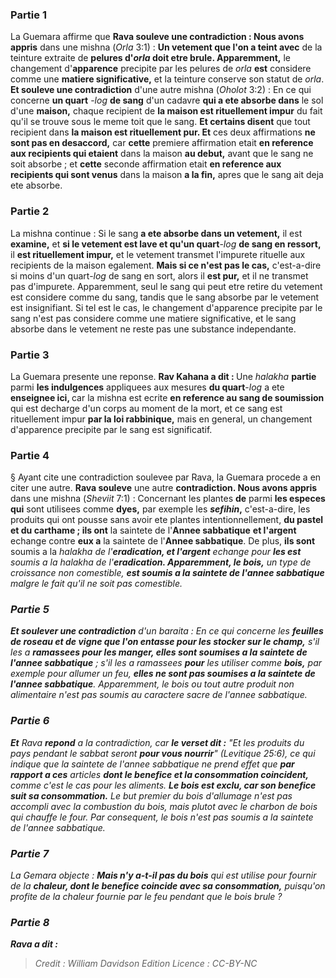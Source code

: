 
### Partie 1
La Guemara affirme que <b>Rava souleve une contradiction : Nous avons appris</b> dans une mishna (<i>Orla</i> 3:1) : <b>Un vetement que l'on a teint avec</b> de la teinture extraite de <b>pelures d'<i>orla</i> doit etre brule. Apparemment,</b> le changement d'<b>apparence</b> precipite par les pelures de <i>orla</i> <b>est</b> considere comme une <b>matiere significative,</b> et la teinture conserve son statut de <i>orla</i>. <b>Et souleve une contradiction</b> d'une autre mishna (<i>Oholot</i> 3:2) : En ce qui concerne <b>un quart</b> -<i>log</i> <b>de sang</b> d'un cadavre <b>qui a ete absorbe dans</b> le sol d'une <b>maison,</b> chaque recipient de <b>la maison est rituellement impur</b> du fait qu'il se trouve sous le meme toit que le sang. <b>Et certains disent</b> que tout recipient dans <b>la maison est rituellement pur. Et</b> ces deux affirmations <b>ne sont pas en desaccord,</b> car <b>cette</b> premiere affirmation etait <b>en reference aux recipients qui etaient</b> dans la maison <b>au debut,</b> avant que le sang ne soit absorbe ; et <b>cette</b> seconde affirmation etait <b>en reference aux recipients qui sont venus</b> dans la maison <b>a la fin,</b> apres que le sang ait deja ete absorbe.

### Partie 2
La mishna continue : Si le sang <b>a ete absorbe dans un vetement,</b> il est <b>examine,</b> et <b>si le vetement est lave et qu'un quart</b>-<i>log</i> <b>de sang en ressort,</b> il <b>est rituellement impur,</b> et le vetement transmet l'impurete rituelle aux recipients de la maison egalement. <b>Mais si ce n'est pas le cas,</b> c'est-a-dire si moins d'un quart-<i>log</i> de sang en sort, alors il <b>est pur,</b> et il ne transmet pas d'impurete. Apparemment, seul le sang qui peut etre retire du vetement est considere comme du sang, tandis que le sang absorbe par le vetement est insignifiant. Si tel est le cas, le changement d'apparence precipite par le sang n'est pas considere comme une matiere significative, et le sang absorbe dans le vetement ne reste pas une substance independante.

### Partie 3
La Guemara presente une reponse. <b>Rav Kahana a dit : </b> Une <i>halakha</i> <b>partie</b> parmi <b>les indulgences</b> appliquees aux mesures <b>du quart</b>-<i>log</i> a ete <b>enseignee ici, </b> car la mishna est ecrite <b>en reference au sang de soumission</b> qui est decharge d'un corps au moment de la mort, et ce sang est rituellement impur <b>par la loi rabbinique,</b> mais en general, un changement d'apparence precipite par le sang est significatif.

### Partie 4
§ Ayant cite une contradiction soulevee par Rava, la Guemara procede a en citer une autre. <b>Rava souleve</b> une autre <b>contradiction. Nous avons appris</b> dans une mishna (<i>Sheviit</i> 7:1) : Concernant les plantes <b>de</b> parmi <b>les especes qui</b> sont utilisees comme <b>dyes,</b> par exemple les <b><i>sefihin</i>,</b> c'est-a-dire, les produits qui ont pousse sans avoir ete plantes intentionnellement, <b>du pastel et du carthame ; ils ont</b> la saintete de l'<b>Annee sabbatique</b> <b>et l'argent</b> echange contre <b>eux a</b> la saintete de l'<b>Annee sabbatique</b>. De plus, <b>ils sont</b> soumis a la <i>halakha</b> de l'<b>eradication, et l'argent</b> echange pour <b>les est</b> soumis a la <i>halakha</b> de l'<b>eradication. Apparemment, le bois,</b> un type de croissance non comestible, <b>est soumis a la saintete de l'annee sabbatique</b> malgre le fait qu'il ne soit pas comestible.

### Partie 5
<b>Et soulever une contradiction</b> d'un <i>baraita</i> : En ce qui concerne les <b>feuilles de roseau et de vigne que l'on entasse pour les stocker sur le champ,</b> s'il les a <b>ramassees pour les manger, elles sont soumises a la saintete de l'annee sabbatique</b> ; s'il les a ramassees <b>pour</b> les utiliser comme <b>bois,</b> par exemple pour allumer un feu, <b>elles ne sont pas soumises a la saintete de l'annee sabbatique</b>. Apparemment, le bois ou tout autre produit non alimentaire n'est pas soumis au caractere sacre de l'annee sabbatique.

### Partie 6
<b>Et</b> Rava <b>repond</b> a la contradiction, car <b>le verset dit :</b> "Et les produits du pays pendant le sabbat seront <b>pour vous nourrir</b>" (Levitique 25:6), ce qui indique que la saintete de l'annee sabbatique ne prend effet que <b>par rapport a ces</b> articles <b>dont le benefice et la consommation coincident,</b> comme c'est le cas pour les aliments. <b>Le bois est exclu, car son benefice suit sa consommation.</b> Le but premier du bois d'allumage n'est pas accompli avec la combustion du bois, mais plutot avec le charbon de bois qui chauffe le four. Par consequent, le bois n'est pas soumis a la saintete de l'annee sabbatique.

### Partie 7
La Gemara objecte : <b>Mais n'y a-t-il pas du bois</b> qui est utilise pour fournir de la <b>chaleur, dont le benefice coincide avec sa consommation,</b> puisqu'on profite de la chaleur fournie par le feu pendant que le bois brule ?

### Partie 8
<b>Rava a dit :</b>

>Credit : William Davidson Edition
>Licence : CC-BY-NC